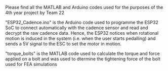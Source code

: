 Please find all the MATLAB and Arduino codes used for the purposes of the 4th year project by Team 22

"ESP32_Cadence.ino" is the Arduino code used to programme the ESP32 SoC to connect automatically with the cadence sensor and read and decrypt the raw cadence data. 
Hence, the ESP32 notices when rotational motion is induced in the system (i.e. when the user starts pedalling) and sends a 5V signal to the ESC to set the motor in motion.

"torque_bolts" is the MATLAB code used to calculate the torque and force applied on a bolt and was used to dtermine the tightening force of the bolt used for FEA simulations


